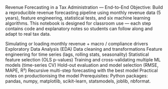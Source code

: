Revenue Forecasting in a Tax Administration — End-to-End
Objective: Build a reproducible revenue forecasting pipeline using monthly revenue data (5 years), feature engineering, statistical tests, and six machine learning algorithms. This notebook is designed for classroom use — each step contains code and explanatory notes so students can follow along and adapt to real tax data.


Simulating or loading monthly revenue + macro / compliance drivers
Exploratory Data Analysis (EDA)
Data cleaning and transformations
Feature engineering for time series (lags, rolling stats, seasonality)
Statistical feature selection (OLS p-values)
Training and cross-validating multiple ML models (time-series CV)
Hold-out evaluation and model selection (RMSE, MAPE, R²)
Recursive multi-step forecasting with the best model
Practical notes on productionising the model
Prerequisites: Python packages: pandas, numpy, matplotlib, scikit-learn, statsmodels, joblib, nbformat.
